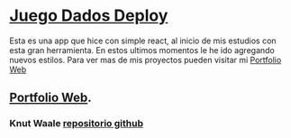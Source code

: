 # [**Juego Dados Deploy**](https://juego-dados.vercel.app/)

Esta es una app que hice con simple react, al inicio de mis estudios con esta gran herramienta. En estos ultimos momentos le he ido agregando nuevos estilos. Para ver mas de mis proyectos pueden visitar mi [Portfolio Web](https://kwaale.github.io/PortFolioWeb/)

## [Portfolio Web](https://kwaale.github.io/PortFolioWeb/).

### Knut Waale [repositorio github](https://github.com/kwaale)
